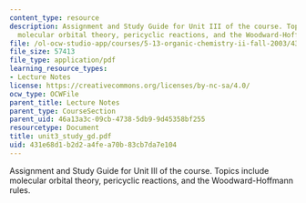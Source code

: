 ```yaml
---
content_type: resource
description: Assignment and Study Guide for Unit III of the course. Topics include
  molecular orbital theory, pericyclic reactions, and the Woodward-Hoffmann rules.
file: /ol-ocw-studio-app/courses/5-13-organic-chemistry-ii-fall-2003/431e68d1b2d2a4fea70b83cb7da7e104_unit3_study_gd.pdf
file_size: 57413
file_type: application/pdf
learning_resource_types:
- Lecture Notes
license: https://creativecommons.org/licenses/by-nc-sa/4.0/
ocw_type: OCWFile
parent_title: Lecture Notes
parent_type: CourseSection
parent_uid: 46a13a3c-09cb-4738-5db9-9d45358bf255
resourcetype: Document
title: unit3_study_gd.pdf
uid: 431e68d1-b2d2-a4fe-a70b-83cb7da7e104
---
```

Assignment and Study Guide for Unit III of the course. Topics include molecular orbital theory, pericyclic reactions, and the Woodward-Hoffmann rules.